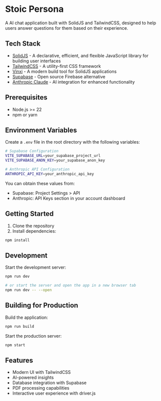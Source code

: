 # Stoic Persona

A AI chat application built with SolidJS and TailwindCSS, designed to help users answer questions for them based on their experience.

## Tech Stack

- [SolidJS](https://www.solidjs.com/) - A declarative, efficient, and flexible JavaScript library for building user interfaces
- [TailwindCSS](https://tailwindcss.com/) - A utility-first CSS framework
- [Vinxi](https://vinxi.dev/) - A modern build tool for SolidJS applications
- [Supabase](https://supabase.com/) - Open source Firebase alternative
- [Anthropic Claude](https://www.anthropic.com/) - AI integration for enhanced functionality

## Prerequisites

- Node.js >= 22
- npm or yarn

## Environment Variables

Create a `.env` file in the root directory with the following variables:

```bash
# Supabase Configuration
VITE_SUPABASE_URL=your_supabase_project_url
VITE_SUPABASE_ANON_KEY=your_supabase_anon_key

# Anthropic API Configuration
ANTHROPIC_API_KEY=your_anthropic_api_key
```

You can obtain these values from:
- Supabase: Project Settings > API
- Anthropic: API Keys section in your account dashboard

## Getting Started

1. Clone the repository
2. Install dependencies:
```bash
npm install
```

## Development

Start the development server:

```bash
npm run dev

# or start the server and open the app in a new browser tab
npm run dev -- --open
```

## Building for Production

Build the application:

```bash
npm run build
```

Start the production server:

```bash
npm start
```

## Features

- Modern UI with TailwindCSS
- AI-powered insights
- Database integration with Supabase
- PDF processing capabilities
- Interactive user experience with driver.js
